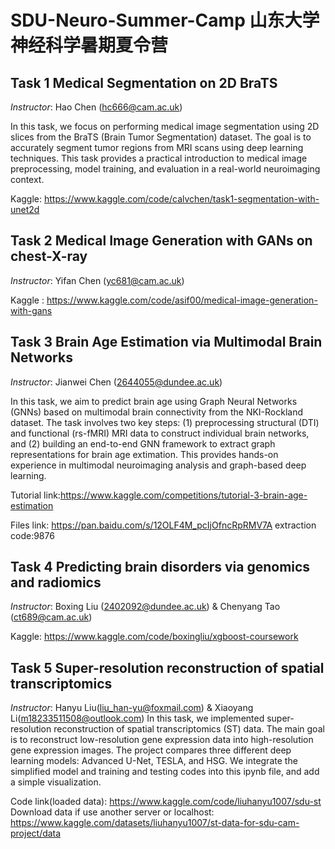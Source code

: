 # SDU-Neuro-Summer-Camp 山东大学 神经科学暑期夏令营

## Task 1 Medical Segmentation on 2D BraTS
*Instructor*: Hao Chen (hc666@cam.ac.uk)

In this task, we focus on performing medical image segmentation using 2D slices from the BraTS (Brain Tumor Segmentation) dataset. The goal is to accurately segment tumor regions from MRI scans using deep learning techniques. This task provides a practical introduction to medical image preprocessing, model training, and evaluation in a real-world neuroimaging context.

Kaggle: https://www.kaggle.com/code/calvchen/task1-segmentation-with-unet2d

## Task 2 Medical Image Generation with GANs on chest-X-ray
*Instructor*: Yifan Chen (yc681@cam.ac.uk)

Kaggle : https://www.kaggle.com/code/asif00/medical-image-generation-with-gans

## Task 3 Brain Age Estimation via Multimodal Brain Networks
*Instructor*: Jianwei Chen (2644055@dundee.ac.uk)

In this task, we aim to predict brain age using Graph Neural Networks (GNNs) based on multimodal brain connectivity from the NKI-Rockland dataset. The task involves two key steps: (1) preprocessing structural (DTI) and functional (rs-fMRI) MRI data to construct individual brain networks, and (2) building an end-to-end GNN framework to extract graph representations for brain age extimation. This provides hands-on experience in multimodal neuroimaging analysis and graph-based deep learning.

Tutorial link:https://www.kaggle.com/competitions/tutorial-3-brain-age-estimation

Files link: https://pan.baidu.com/s/12OLF4M_pcIjOfncRpRMV7A  extraction code:9876


## Task 4 Predicting brain disorders via genomics and radiomics 
*Instructor*: Boxing Liu (2402092@dundee.ac.uk) & Chenyang Tao (ct689@cam.ac.uk) 

Kaggle: https://www.kaggle.com/code/boxingliu/xgboost-coursework 


## Task 5 Super-resolution reconstruction of spatial transcriptomics
*Instructor*: Hanyu Liu(liu_han-yu@foxmail.com) & Xiaoyang Li(m18233511508@outlook.com)
In this task, we implemented super-resolution reconstruction of spatial transcriptomics (ST) data. The main goal is to reconstruct low-resolution gene expression data into high-resolution gene expression images. The project compares three different deep learning models: Advanced U-Net, TESLA, and HSG. We integrate the simplified model and training and testing codes into this ipynb file, and add a simple visualization.

Code link(loaded data): https://www.kaggle.com/code/liuhanyu1007/sdu-st
Download data if use another server or localhost:
https://www.kaggle.com/datasets/liuhanyu1007/st-data-for-sdu-cam-project/data



 
